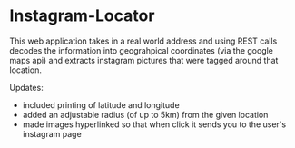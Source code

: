 # Instagram-Locator
This web application takes in a real world address and using REST calls decodes the information into geograhpical coordinates (via the google maps api) and extracts instagram pictures that were tagged around that location.

Updates: 
- included printing of latitude and longitude
- added an adjustable radius (of up to 5km) from the given location
- made images hyperlinked so that when click it sends you to the user's instagram page
